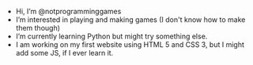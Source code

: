 -  Hi, I’m @notprogramminggames
-  I’m interested in playing and making games (I don't know how to make them though)
-  I’m currently learning Python but might try something else.
-  I am working on my first website using HTML 5 and CSS 3, but I might add some JS, if I ever learn it.


<!---
notprogramminggames/notprogramminggames is a ✨ special ✨ repository because its `README.md` (this file) appears on your GitHub profile.
You can click the Preview link to take a look at your changes.
--->
